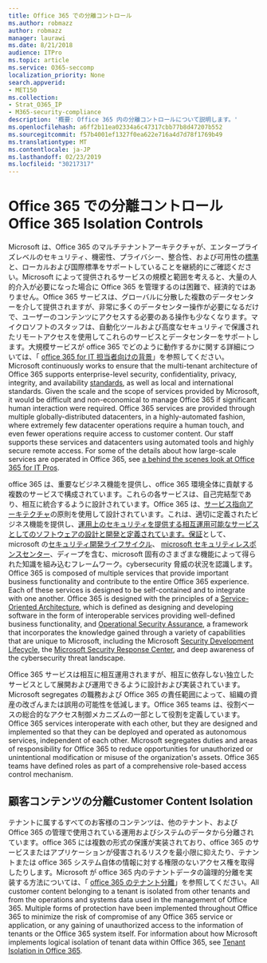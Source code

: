 ```yaml
---
title: Office 365 での分離コントロール
ms.author: robmazz
author: robmazz
manager: laurawi
ms.date: 8/21/2018
audience: ITPro
ms.topic: article
ms.service: O365-seccomp
localization_priority: None
search.appverid:
- MET150
ms.collection:
- Strat_O365_IP
- M365-security-compliance
description: '概要: Office 365 内の分離コントロールについて説明します。'
ms.openlocfilehash: a6ff2b11ea02334a6c47317cbb77b8d47207b552
ms.sourcegitcommit: f57b4001ef1327f0ea622e716a4d7d78f1769b49
ms.translationtype: MT
ms.contentlocale: ja-JP
ms.lasthandoff: 02/23/2019
ms.locfileid: "30217317"
---
```

# <a name="office-365-isolation-controls"></a><span data-ttu-id="01e0d-103">Office 365 での分離コントロール</span><span class="sxs-lookup"><span data-stu-id="01e0d-103">Office 365 Isolation Controls</span></span> 

<span data-ttu-id="01e0d-p101">Microsoft は、Office 365 のマルチテナントアーキテクチャが、エンタープライズレベルのセキュリティ、機密性、プライバシー、整合性、および可用性の[標準](https://www.microsoft.com/TrustCenter/Compliance?service=Office#Icons)と、ローカルおよび国際標準をサポートしていることを継続的にご確認ください。Microsoft によって提供されるサービスの規模と範囲を考えると、大量の人的介入が必要になった場合に Office 365 を管理するのは困難で、経済的ではありません。Office 365 サービスは、グローバルに分散した複数のデータセンターを介して提供されますが、非常に多くのデータセンター操作が必要になるだけで、ユーザーのコンテンツにアクセスする必要のある操作も少なくなります。マイクロソフトのスタッフは、自動化ツールおよび高度なセキュリティで保護されたリモートアクセスを使用してこれらのサービスとデータセンターをサポートします。大規模サービスが office 365 でどのように動作するかに関する詳細については、「 [office 365 for IT 担当者向けの背景](https://channel9.msdn.com/Events/SharePoint-Conference/2014/SPC202)」を参照してください。</span><span class="sxs-lookup"><span data-stu-id="01e0d-p101">Microsoft continuously works to ensure that the multi-tenant architecture of Office 365 supports enterprise-level security, confidentiality, privacy, integrity, and availability [standards](https://www.microsoft.com/TrustCenter/Compliance?service=Office#Icons), as well as local and international standards. Given the scale and the scope of services provided by Microsoft, it would be difficult and non-economical to manage Office 365 if significant human interaction were required. Office 365 services are provided through multiple globally-distributed datacenters, in a highly-automated fashion, where extremely few datacenter operations require a human touch, and even fewer operations require access to customer content. Our staff supports these services and datacenters using automated tools and highly secure remote access. For some of the details about how large-scale services are operated in Office 365, see [a behind the scenes look at Office 365 for IT Pros](https://channel9.msdn.com/Events/SharePoint-Conference/2014/SPC202).</span></span>

<span data-ttu-id="01e0d-p102">office 365 は、重要なビジネス機能を提供し、office 365 環境全体に貢献する複数のサービスで構成されています。これらの各サービスは、自己完結型であり、相互に統合するように設計されています。Office 365 は、[サービス指向アーキテクチャ](https://msdn.microsoft.com/library/aa480021.aspx)の原則を使用して設計されています。これは、適切に定義されたビジネス機能を提供し、[運用上のセキュリティを提供する相互運用可能なサービスとしてのソフトウェアの設計と開発と定義されています。保証](http://www.microsoft.com/download/details.aspx?id=40872)として、microsoft の[セキュリティ開発ライフサイクル](https://www.microsoft.com/sdl/default.aspx)、 [microsoft セキュリティレスポンスセンター](https://technet.microsoft.com/library/dn440717.aspx)、ディープを含む、microsoft 固有のさまざまな機能によって得られた知識を組み込むフレームワーク。cybersecurity 脅威の状況を認識します。</span><span class="sxs-lookup"><span data-stu-id="01e0d-p102">Office 365 is composed of multiple services that provide important business functionality and contribute to the entire Office 365 experience. Each of these services is designed to be self-contained and to integrate with one another. Office 365 is designed with the principles of a [Service-Oriented Architecture](https://msdn.microsoft.com/library/aa480021.aspx), which is defined as designing and developing software in the form of interoperable services providing well-defined business functionality, and [Operational Security Assurance](http://www.microsoft.com/download/details.aspx?id=40872), a framework that incorporates the knowledge gained through a variety of capabilities that are unique to Microsoft, including the Microsoft [Security Development Lifecycle](https://www.microsoft.com/sdl/default.aspx), the [Microsoft Security Response Center](https://technet.microsoft.com/library/dn440717.aspx), and deep awareness of the cybersecurity threat landscape.</span></span>

<span data-ttu-id="01e0d-p103">Office 365 サービスは相互に相互運用されますが、相互に依存しない独立したサービスとして展開および運用できるように設計および実装されています。Microsoft segregates の職務および Office 365 の責任範囲によって、組織の資産の改ざんまたは誤用の可能性を低減します。Office 365 teams は、役割ベースの総合的なアクセス制御メカニズムの一部として役割を定義しています。</span><span class="sxs-lookup"><span data-stu-id="01e0d-p103">Office 365 services interoperate with each other, but they are designed and implemented so that they can be deployed and operated as autonomous services, independent of each other. Microsoft segregates duties and areas of responsibility for Office 365 to reduce opportunities for unauthorized or unintentional modification or misuse of the organization's assets. Office 365 teams have defined roles as part of a comprehensive role-based access control mechanism.</span></span>

## <a name="customer-content-isolation"></a><span data-ttu-id="01e0d-115">顧客コンテンツの分離</span><span class="sxs-lookup"><span data-stu-id="01e0d-115">Customer Content Isolation</span></span>
<span data-ttu-id="01e0d-p104">テナントに属するすべてのお客様のコンテンツは、他のテナント、および Office 365 の管理で使用されている運用およびシステムのデータから分離されています。office 365 には複数の形式の保護が実装されており、office 365 のサービスまたはアプリケーションが侵害されるリスクを最小限に抑えたり、テナントまたは office 365 システム自体の情報に対する権限のないアクセス権を取得したりします。Microsoft が office 365 内のテナントデータの論理的分離を実装する方法については、「 [office 365 のテナント分離](office-365-tenant-isolation-overview.md)」を参照してください。</span><span class="sxs-lookup"><span data-stu-id="01e0d-p104">All customer content belonging to a tenant is isolated from other tenants and from the operations and systems data used in the management of Office 365. Multiple forms of protection have been implemented throughout Office 365 to minimize the risk of compromise of any Office 365 service or application, or any gaining of unauthorized access to the information of tenants or the Office 365 system itself. For information about how Microsoft implements logical isolation of tenant data within Office 365, see [Tenant Isolation in Office 365](office-365-tenant-isolation-overview.md).</span></span>
